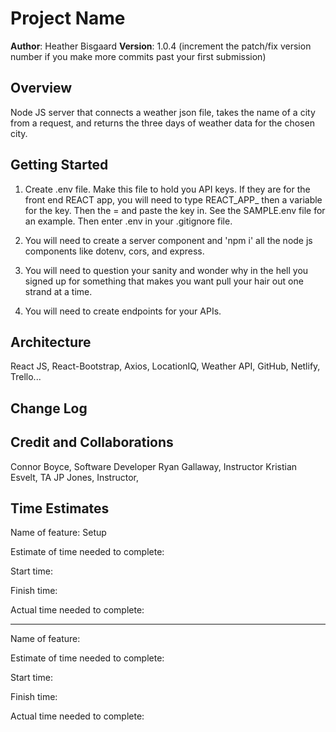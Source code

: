 # Project Name

**Author**: Heather Bisgaard
**Version**: 1.0.4 (increment the patch/fix version number if you make more commits past your first submission)

## Overview
<!-- Provide a high level overview of what this application is and why you are building it, beyond the fact that it's an assignment for this class. (i.e. What's your problem domain?) -->
Node JS server that connects a weather json file, takes the name of a city from a request, and returns the three days of weather data for the chosen city.

## Getting Started
<!-- What are the steps that a user must take in order to build this app on their own machine and get it running? -->
1. Create .env file. Make this file to hold you API keys. If they are for the front end REACT app, you will need to type REACT_APP_ then a variable for the key. Then the = and paste the key in. See the SAMPLE.env file for an example. Then enter .env in your .gitignore file.

2. You will need to create a server component and 'npm i' all the node js components like dotenv, cors, and express.

3. You will need to question your sanity and wonder why in the hell you signed up for something that makes you want pull your hair out one strand at a time.

4. You will need to create endpoints for your APIs.

## Architecture
<!-- Provide a detailed description of the application design. What technologies (languages, libraries, etc) you're using, and any other relevant design information. -->
React JS, React-Bootstrap, Axios, LocationIQ, Weather API, GitHub, Netlify, Trello...

## Change Log
<!-- Use this area to document the iterative changes made to your application as each feature is successfully implemented. Use time stamps. Here's an example:

01-01-2001 4:59pm - Application now has a fully-functional express server, with a GET route for the location resource. -->

## Credit and Collaborations
<!-- Give credit (and a link) to other people or resources that helped you build this application. -->

Connor Boyce, Software Developer
Ryan Gallaway, Instructor
Kristian Esvelt, TA
JP Jones, Instructor, 

## Time Estimates

Name of feature: Setup

Estimate of time needed to complete: 

Start time: 

Finish time: 

Actual time needed to complete: 

---

Name of feature:

Estimate of time needed to complete:

Start time:

Finish time:

Actual time needed to complete:
